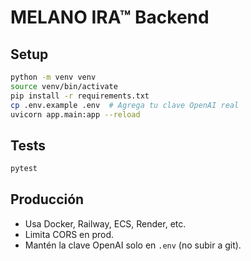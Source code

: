 # MELANO IRA™ Backend

## Setup

```sh
python -m venv venv
source venv/bin/activate
pip install -r requirements.txt
cp .env.example .env  # Agrega tu clave OpenAI real
uvicorn app.main:app --reload
```

## Tests

```sh
pytest
```

## Producción

- Usa Docker, Railway, ECS, Render, etc.
- Limita CORS en prod.
- Mantén la clave OpenAI solo en `.env` (no subir a git).